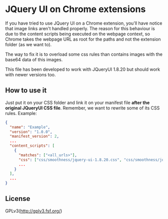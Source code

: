 # JQuery UI on Chrome extensions

If you have tried to use JQuery UI on a Chrome extension, you'll have notice that image links aren't handled properly.
The reason for this behaviour is due to the content scripts being executed on the webpage context, so Chrome takes the webpage URL as root for the paths and not the extension folder (as we want to).

The way to fix it is to overload some css rules than contains images with the base64 data of this images.

This file has been developed to work with JQueryUI 1.8.20 but should work with newer versions too.

## How to use it

Just put it on your CSS folder and link it on your manifest file **after the original JQueryUI CSS file**. Remember, we want to rewrite some of its CSS rules. Example:

```json
{
  "name": "Example",
  "version": "1.0.0",
  "manifest_version": 2,
  ...
  "content_scripts": [
    {
      "matches": ["<all_urls>"],
      "css": ["css/smoothness/jquery-ui-1.8.20.css", "css/smoothness/jqueryui-1.8.20-chrome-extension.css"],
      ...
    }
  ],
  ...
}
```

## License

GPLv3(http://gplv3.fsf.org/)


